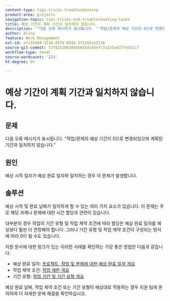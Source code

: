 ```yaml
---
content-type: tips-tricks-troubleshooting
product-area: projects
navigation-topic: tips-tricks-and-troubleshooting-tasks
title: 예상 기간이 계획 기간과 일치하지 않습니다.
description: '"다음 오류 메시지가 표시됩니다. ''작업/문제의 예상 기간이 0으로 변경되었으며 계획된 기간과 일치하지 않습니다.'''
author: Alina
feature: Work Management
exl-id: ef135d44-3138-457d-b54a-3f1102ce3116
source-git-commit: f2f825280204b56d2dc85efc7a315a4377e551c7
workflow-type: tm+mt
source-wordcount: '223'
ht-degree: 0%

---
```


# 예상 기간이 계획 기간과 일치하지 않습니다.

## 문제

다음 오류 메시지가 표시됩니다. &quot;작업/문제의 예상 기간이 0으로 변경되었으며 계획된 기간과 일치하지 않습니다.&quot;

## 원인

예상 시작 일자가 예상 완료 일자와 일치하는 경우 이 문제가 발생합니다.

## 솔루션

예상 시작 및 완료 날짜가 일치하게 할 수 있는 여러 가지 요소가 있습니다. 이 문제는 주로 해당 과제나 문제에 대한 시간 할당과 관련이 있습니다.

대부분의 경우 작업의 기간 유형 및 작업 제약 조건에 따라 할당은 예상 완료 일자를 예상보다 훨씬 더 연장해야 합니다. 그러나 기간 유형 및 작업 제약 조건이 구성되는 방식에 따라 0이 될 수도 있습니다.

지원 문서에 대한 링크가 있는 이러한 사례를 확인하는 가장 좋은 방법은 다음과 같습니다.

* 예상 완료 일자: [프로젝트, 작업 및 문제에 대한 예상 완료 일자 개요](../../../manage-work/projects/planning-a-project/project-projected-completion-date.md)
* 작업 제약 조건: [작업 제한 개요](../../../manage-work/tasks/task-constraints/task-constraint-overview.md)
* 기간 유형: [작업 기간 및 기간 유형 개요](../../../manage-work/tasks/taskdurtn/task-duration-and-duration-type.md)

예상 완료 날짜, 작업 제약 조건 또는 기간 유형이 예상대로 작동하는 경우 지원 팀에 문의하여 더 자세한 문제 해결을 확인하십시오.
